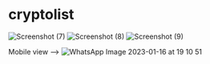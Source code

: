 # cryptolist
![Screenshot (7)](https://user-images.githubusercontent.com/113090648/212691301-a661a7e4-9d30-40ab-9c20-54275e8e1e80.png)
![Screenshot (8)](https://user-images.githubusercontent.com/113090648/212691319-f3409d63-c438-4c43-8ab0-54a0cd817e1d.png)
![Screenshot (9)](https://user-images.githubusercontent.com/113090648/212691366-d604bc31-e143-4d9d-ad9f-fba15160798e.png)

Mobile view -->
![WhatsApp Image 2023-01-16 at 19 10 51](https://user-images.githubusercontent.com/113090648/212691860-fdd29e7a-87d5-4d18-af3b-2c7a4f1f82b7.jpg)
